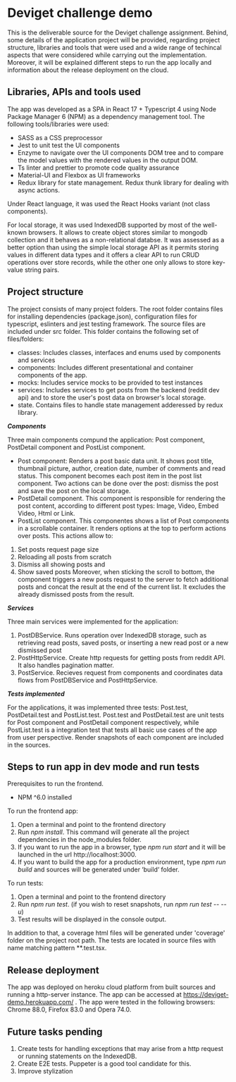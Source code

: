 # Deviget challenge demo


This is the deliverable source for the Deviget challenge assignment. Behind, some details of the application project will be provided, regarding project structure, libraries and tools that were used and a wide range of techincal aspects that were considered while carrying out the implementation. Moreover, it will be explained different steps to run the app locally and information about the release deployment on the cloud.

## Libraries, APIs and tools used ##

The app was developed as a SPA in React 17 + Typescript 4 using Node Package Manager 6 (NPM) as a dependency management tool. The following tools/libraries were used: 
*	SASS as a CSS preprocessor
* Jest to unit test the UI components
*	Enzyme to navigate over the UI components DOM tree and to compare the model values with the rendered values in the output DOM.
*	Ts linter and prettier to promote code quality assurance
* Material-UI and Flexbox as UI frameworks 
* Redux library for state management. Redux thunk library for dealing with async actions.

Under React language, it was used the React Hooks variant (not class components).

For local storage, it was used IndexedDB supported by most of the well-known browsers. It allows to create object stores similar to mongodb collection and it behaves as a non-relational databse. It was assessed as a better option than using the simple local storage API as it permits storing values in different data types and it offers a clear API to run CRUD operations over store records, while the other one only allows to store key-value string pairs.

## Project structure ##

The project consists of many project folders. The root folder contains files for installing dependencies (package.json), configuration files for typescript, eslinters and jest testing framework. The source files are included under src folder. This folder contains the following set of files/folders:
* classes: Includes classes, interfaces and enums used by components and services
* components: Includes different presentational and container components of the app.
* mocks: Includes service mocks to be provided to test instances
* services: Includes services to get posts from the backend (reddit dev api) and to store the user's post data on browser's local storage.
* state. Contains files to handle state management adderessed by redux library.

***Components***

Three main components compund the application: Post component, PostDetail component and PostList component.
* Post component: Renders a post basic data unit. It shows post title, thumbnail picture, author, creation date, number of comments and read status. This component becomes each post item in the post list component. Two actions can be done over the post: dismiss the post and save the post on the local storage.
* PostDetail component. This component is responsible for rendering the post content, according to different post types: Image, Video, Embed Video, Html or Link.
* PostList component. This componentes shows a list of Post components in a scrollable container. It renders options at the top to perform actions over posts. This actions allow to:
1. Set posts request page size
2. Reloading all posts from scratch
3. Dismiss all showing posts and 
4. Show saved posts 
Moreover, when sticking the scroll to bottom, the component triggers a new posts request to the server to fetch additional posts and concat the result at the end of the current list. It excludes the already dismissed posts from the result.

***Services***

Three main services were implemented for the application:
1. PostDBService. Runs operation over IndexedDB storage, such as retrieving read posts, saved posts, or inserting a new read post or a new dismissed post
2. PostHttpService. Create http requests for getting posts from reddit API. It also handles pagination matter.
3. PostService. Recieves request from components and coordinates data flows from PostDBService and PostHttpService.

***Tests implemented***

For the applications, it was implemented three tests: Post.test, PostDetail.test and PostList.test. Post.test and PostDetail.test are unit tests for Post component and PostDetail component respectively, while PostList.test is a integration test that tests all basic use cases of the app from user perspective.
Render snapshots of each component are included in the sources.

## Steps to run app in dev mode and run tests ##

Prerequisites to run the frontend.
* NPM ^6.0 installed

To run the frontend app:
1.	Open a terminal and point to the frontend directory
2.	Run *npm install*. This command will generate all the project dependencies in the node_modules folder.
3.	If you want to run the app in a browser, type *npm run start* and it will be launched in the url http://localhost:3000.
4.	If you want to build the app for a production environment, type *npm run build* and sources will be generated under ‘build‘ folder.

To run tests:
1.	Open a terminal and point to the frontend directory
2.	Run *npm run test*. (if you wish to reset snapshots, run *npm run test -- --u*)
3.	Test results will be displayed in the console output. 

In addition to that, a coverage html files will be generated under 'coverage' folder on the project root path.
The tests are located in source files with name matching pattern **.test.tsx. 

## Release deployment ##

The app was deployed on heroku cloud platform from built sources and running a http-server instance. The app can be accessed at https://deviget-demo.herokuapp.com/ . The app were tested in the following browsers: Chrome 88.0, Firefox 83.0 and Opera 74.0.

## Future tasks pending ##
1. Create tests for handling exceptions that may arise from a http request or running statements on the IndexedDB.
2. Create E2E tests. Puppeter is a good tool candidate for this.
3. Improve stylization
